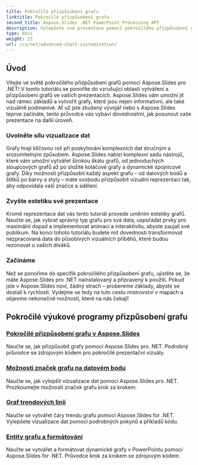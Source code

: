 ```yaml
---
title: Pokročilé přizpůsobení grafu
linktitle: Pokročilé přizpůsobení grafu
second_title: Aspose.Slides .NET PowerPoint Processing API
description: Vylepšete své prezentace pomocí pokročilého přizpůsobení grafu pomocí Aspose.Slides pro .NET. Naučte se vytvářet vizuálně ohromující grafy a přizpůsobovat je svým přesným potřebám.
type: docs
weight: 23
url: /cs/net/advanced-chart-customization/
---
```


## Úvod

Vítejte ve světě pokročilého přizpůsobení grafů pomocí Aspose.Slides pro .NET! V tomto tutoriálu se ponoříte do vzrušující oblasti vytváření a přizpůsobení grafů ve vašich prezentacích. Aspose.Slides vám umožní jít nad rámec základů a vytvořit grafy, které jsou nejen informativní, ale také vizuálně podmanivé. Ať už jste zkušený vývojář nebo s Aspose.Slides teprve začínáte, tento průvodce vás vybaví dovednostmi, jak posunout vaše prezentace na další úroveň.

### Uvolněte sílu vizualizace dat

Grafy hrají klíčovou roli při poskytování komplexních dat stručným a srozumitelným způsobem. Aspose.Slides nabízí komplexní sadu nástrojů, které vám umožní vytvářet širokou škálu grafů, od jednoduchých sloupcových grafů až po složité koláčové grafy a dynamické spojnicové grafy. Díky možnosti přizpůsobit každý aspekt grafu – od datových bodů a štítků po barvy a styly – máte svobodu přizpůsobit vizuální reprezentaci tak, aby odpovídala vaší značce a sdělení.

### Zvyšte estetiku své prezentace

Kromě reprezentace dat vás tento tutoriál provede uměním estetiky grafů. Naučte se, jak vybrat správný typ grafu pro svá data, uspořádat prvky pro maximální dopad a implementovat animaci a interaktivitu, abyste zaujali své publikum. Na konci tohoto tutoriálu budete mít dovednosti transformovat nezpracovaná data do působivých vizuálních příběhů, které budou rezonovat u vašich diváků.

### Začínáme

Než se ponoříme do specifik pokročilého přizpůsobení grafu, ujistěte se, že máte Aspose.Slides pro .NET nainstalovaný a připravený k použití. Pokud jste v Aspose.Slides noví, žádný strach – probereme základy, abyste se dostali k rychlosti. Vydejme se tedy na tuto cestu mistrovství v mapách a objevme nekonečné možnosti, které na nás čekají!

## Pokročilé výukové programy přizpůsobení grafu
### [Pokročilé přizpůsobení grafu v Aspose.Slides](./advanced-chart-customization/)
Naučte se, jak přizpůsobit grafy pomocí Aspose.Slides pro .NET. Podrobný průvodce se zdrojovým kódem pro pokročilé prezentační vizuály.
### [Možnosti značek grafu na datovém bodu](./chart-marker-options-on-data-point/)
Naučte se, jak vylepšit vizualizace dat pomocí Aspose.Slides pro .NET. Prozkoumejte možnosti značek grafu krok za krokem.
### [Graf trendových linií](./chart-trend-lines/)
Naučte se vytvářet čáry trendu grafu pomocí Aspose.Slides for .NET. Vylepšete vizualizace dat pomocí podrobných pokynů a příkladů kódu.
### [Entity grafu a formátování](./chart-entities/)
Naučte se vytvářet a formátovat dynamické grafy v PowerPointu pomocí Aspose.Slides for .NET. Průvodce krok za krokem se zdrojovým kódem.